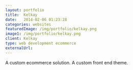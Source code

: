 ```yaml
---
layout: portfolio
title:  Kelkay
date:   2014-02-06 01:23:28
categories: websites
featuredImage: /img/portfolio/kelkay.png
image1: /img/portfolio/kelkay.png
client: Kelkay
type: web development ecommerce
externalUrl:
---
```

A custom ecommerce solution. A custom front end theme.


